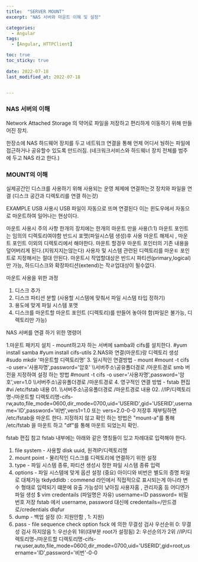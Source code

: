 ```yaml
---
title:  "SERVER MOUNT"
excerpt: "NAS 서버와 마운트 이해 및 설정"

categories:
  - Angular
tags:
  - [Angular, HTTPClient]

toc: true
toc_sticky: true
 
date: 2022-07-18
last_modified_at: 2022-07-18


---
```

### NAS 서버의 이해
Network Attached Storage 의 약어로 파일을 저장하고 편리하게 이동하기 위해 만들어진 장치.

한장소에 NAS 하드웨어 장치를 두고 네트워크 연결을 통해 언제 어디서 눵하는 파일에접근하거나 공유할수 있도록 만드러짐. (네크워크서비스와 하드웨너 장치 전체를 범주에 두고 NAS 라고 한다.) 
###  MOUNT의 이해
실제공간인 디스크를 사용하기 위해 사용되는 운영 체제에 연결하는것 장치와 파일을 연결 (디스크 공간과 디렉토리를 연결 하는것)

EXAMPLE
USB 사용시 USB 파일이 자동으로 뜨며 연결된다 이는 윈도우에서 자동으로 마운트하여 일어나는 현상이다.

마운트 사용시 주의 사항
한개의 장치에는 한개의 마운트 만을 사용(1:1)
마운트 포인트는 임의의 디렉토리여야함
반드시 포맷(파일시스템 생성)후 사용
마운트 해제시 , 마운트 포인트 이외의 디렉토리에서 해야한다.
마운트 할경우 마운트 포인터의 기존 내용을 덮어버리게 된다.(지워지지는않는다)
사용자 및 시스템 관련된 디렉토리를 마운ㅌ 포인트로 지정해서는 절대 안된다.
마운트시 작업할대상은 반드시 파티션(primary,logical)만 가능, 하드디스크와 확장파티션(extend)는 작ㄹ업대상이 될수없다.

마운트 사용을 위한 과정
1. 디스크 추가
2. 디스크 파티션 분할 (사용할 시스템에 맞춰서 파일 시스템 타입 정하기)
3. 용도에 맞게 파일 시스템 포맷
4. 디스크를 마운트할 마운트 포인트 (디렉토리)를 만들어 놓아야 함(파일은 불가능, 디렉토리만 가능)

NAS 서버를 연결 하기 위한 명령어

1.마운트 패키지 설치 - mount하고자 하는 서버에 samba와 cifs를 설치한다.
#yum install samba
#yum install cifs-utils
2.NAS와 연결(마운트)랑 디렉토리 생성
#sudo mkdir '마운트할 디렉토리명'
3. 일시적인 연결방법 - mount
#mount -t cifs -o user='사용자명',password='암호' \\\\서버주소\\공유폴더경로 /마운트경로
smb 버전을 지정하여 설정 하는 방법
#mount -t cifs -o user='사용자명',password='암호',ver=1.0 \\\\서버주소\\공유폴더경로 /마운트경로
4. 영구적인 연결 방법 - fstab 편집
#vi /etc/fstab
내용 01. \\\\서버주소\\공유폴더경로 /마운트경로
내용 02. //IP/디렉토리명-/마운트할 디렉토리명-cifs-rw,auto,file_mode=0600,dir_mode=0700,uid='USERID',gid='USERID',username='ID',password='비번',vers1=1.0 또는 vers=2.0-0-0
저장후 재부팅하면 /etc/fstab을 마운트 한다. 지정하지 않고 확인 하는 방법은 "mount-a"를 통해 /etc/fstab 을 마운트 하고 "df"를 통해 마운트 되었는지 확인.

fstab 편집 참고
fstab 내부에는 아래와 같은 명칭들이 있고 차례대로 입력해야 한다.
<file system> <mount point> <type> <options><dump><pass>

1. file system - 사용할 disk uuid, 원격IP/디렉토리명
2. mount point - 물리적인 디스크를 디렉토리에 연결하기 위한 설정
3. type - 파일 시스템 종류,  파티션 생성시 정한 파일 시스템 종류 입력
4. options - 파일 시스템에 맞게 옵션 설정 
(중요) 아이디와 비번은 별도의 증명 파일로 대체가능
tkdyddldb : commend 라인에서 직접적으로 표시되는게 아니라 변수 형태로 입력되기 떄문에 유출 가능성이 낮아짐 
사용자홈 , 관리자홈 등 어디엔가 파일 생성
$ vim credentails (파일명은 자유)
username=ID
password= 비밀번호
저장
fstab 에서 username, password 대신에 credentails=/만드경로/credentials dlqfur
5. dump - 백업 설정 (0: 지원안함 , 1: 지원)
6. pass - file sequence check option
fsck 에 의한 무결성 검사 우선순위
0: 무결성 검사 하지않음
1: 우선순위 1위(대부분 root가 설정됨)
2: 우선순의가 2위
//IP/디렉토리명-/마운트할 디렉토리명-cifs-rw,user,auto,file_mode=0600,dir_mode=0700,uid='USERID',gid=root,username='ID',password='비번'-0-0

